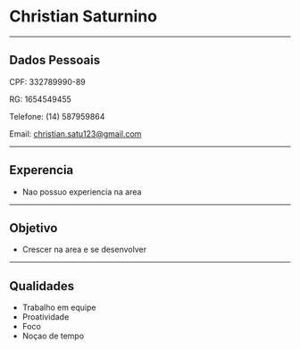 # Christian Saturnino

---

## Dados Pessoais

CPF: 332789990-89

RG: 1654549455

Telefone: (14) 587959864

Email: christian.satu123@gmail.com

---

## Experencia

- Nao possuo experiencia na area

---

## Objetivo

- Crescer na area e se desenvolver

---

## Qualidades

- Trabalho em equipe
- Proatividade
- Foco
- Noçao de tempo


